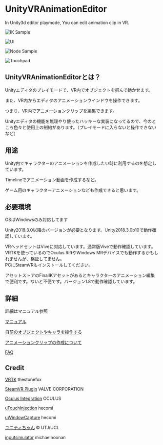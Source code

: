 # UnityVRAnimationEditor
In Unity3d editor playmode, You can edit animation clip in VR.

![IK Sample](https://github.com/umiyuki/UnityVRAnimationEditor/wiki/images/iksample.jpg)

![UI](https://github.com/umiyuki/UnityVRAnimationEditor/wiki/images/ui.jpg)

![Node Sample](https://github.com/umiyuki/UnityVRAnimationEditor/wiki/images/nodesample.jpg)

![Touchpad](https://github.com/umiyuki/UnityVRAnimationEditor/wiki/images/touchpad.jpg)

## UnityVRAnimationEditorとは？
Unityエディタのプレイモードで、VR内でオブジェクトを掴んで動かせます。

また、VR内からエディタのアニメーションウインドウを操作できます。

つまり、VR内でアニメーションクリップを編集できます。

Unityエディタの機能を無理やり使ったハッキーな実装になってるので、今のところ色々と使用上の制約があります。（プレイモードに入らないと操作できないなど）

## 用途

Unity内でキャラクターのアニメーションを作成したい時に利用するのを想定しています。

Timelineでアニメーション動画を作成するなど。

ゲーム用のキャラクターアニメーションなども作成できると思います。

## 必要環境
OSはWindowsのみ対応してます

Unity2018.3.0以降のバージョンが必要となります。Unity2018.3.0b10で動作確認しています。

VRヘッドセットはViveに対応しています。通常版Viveで動作確認しています。  
VRTKを使っているのでOculus RiftやWindows MRデバイスでも動作するかもしれませんが、検証してません。  
PCにSteamVRもインストールしてください。

アセットストアのFinalIKアセットがあるとキャラクターのアニメーション編集で便利です。ないと不便です。バージョン1.8で動作確認しています。

## 詳細

詳細はマニュアル参照

[マニュアル](https://github.com/umiyuki/UnityVRAnimationEditor/wiki/%E3%83%9E%E3%83%8B%E3%83%A5%E3%82%A2%E3%83%AB)

[自前のオブジェクトやキャラを操作する](https://github.com/umiyuki/UnityVRAnimationEditor/wiki/%E8%87%AA%E5%89%8D%E3%81%AE%E3%82%AA%E3%83%96%E3%82%B8%E3%82%A7%E3%82%AF%E3%83%88%E3%82%84%E3%82%AD%E3%83%A3%E3%83%A9%E3%82%92%E6%93%8D%E4%BD%9C%E3%81%99%E3%82%8B)

[アニメーションクリップの作成について](https://github.com/umiyuki/UnityVRAnimationEditor/wiki/%E3%82%A2%E3%83%8B%E3%83%A1%E3%83%BC%E3%82%B7%E3%83%A7%E3%83%B3%E3%82%AF%E3%83%AA%E3%83%83%E3%83%97%E3%81%AE%E4%BD%9C%E6%88%90%E3%81%AB%E3%81%A4%E3%81%84%E3%81%A6)

[FAQ](https://github.com/umiyuki/UnityVRAnimationEditor/wiki/FAQ)

## Credit

[VRTK](https://vrtoolkit.readme.io/) thestonefox

[SteamVR Plugin](https://assetstore.unity.com/packages/tools/integration/steamvr-plugin-32647) VALVE CORPORATION

[Oculus Integration](https://assetstore.unity.com/packages/tools/integration/oculus-integration-82022) OCULUS

[uTouchInjection](https://github.com/hecomi/uTouchInjection) hecomi

[uWindowCapture](https://github.com/hecomi/uWindowCapture) hecomi

[ユニティちゃん](http://unity-chan.com/)  © UTJ/UCL

[inputsimulator](https://archive.codeplex.com/?p=inputsimulator) michaelnoonan
